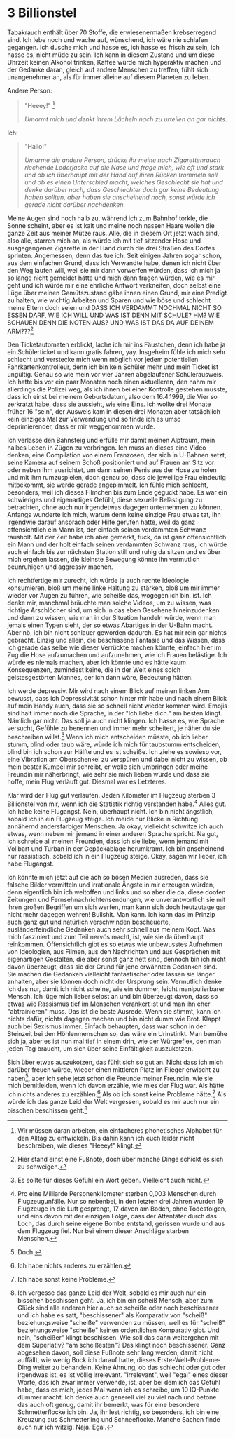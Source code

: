 # 3 Billionstel

Tabakrauch enthält über 70 Stoffe, die erwiesenermaßen krebserregend sind. Ich lebe noch und wache auf, wünschend, ich wäre nie schlafen gegangen. Ich dusche mich und hasse es, ich hasse es frisch zu sein, ich hasse es, nicht müde zu sein. Ich kann in diesem Zustand und um diese Uhrzeit keinen Alkohol trinken, Kaffee würde mich hyperaktiv machen und der Gedanke daran, gleich auf andere Menschen zu treffen, fühlt sich unangenehmer an, als für immer alleine auf diesem Planeten zu leben.

Andere Person:

> "Heeey!" [^1]
>
>*Umarmt mich und denkt ihrem Lächeln nach zu urteilen an gar nichts.*

Ich:

> "Hallo!"
>
>*Umarme die andere Person, drücke ihr meine nach Zigarettenrauch riechende Lederjacke auf die Nase und frage mich, wie oft und stark und ob ich überhaupt mit der Hand auf ihren Rücken trommeln soll und ob es einen Unterschied macht, welches Geschlecht sie hat und denke darüber nach, dass Geschlechter doch gar keine Bedeutung haben sollten, aber haben sie anscheinend noch, sonst würde ich gerade nicht darüber nachdenken.*

Meine Augen sind noch halb zu, während ich zum Bahnhof torkle, die Sonne scheint, aber es ist kalt und meine noch nassen Haare wollen die ganze Zeit aus meiner Mütze raus. Alle, die in diesem Ort jetzt wach sind, also alle, starren mich an, als würde ich mit tief sitzender Hose und ausgegangener Zigarette in der Hand durch die drei Straßen des Dorfes sprinten. Angemessen, denn das tue ich. Seit einigen Jahren sogar schon, aus dem einfachen Grund, dass ich Verwandte habe, denen ich nicht über den Weg laufen will, weil sie mir dann vorwerfen würden, dass ich mich ja so lange nicht gemeldet hätte und mich dann fragen würden, wie es mir geht und ich würde mir eine ehrliche Antwort verkneifen, doch selbst eine Lüge über meinen Gemütszustand gäbe ihnen einen Grund, mir eine Predigt zu halten, wie wichtig Arbeiten und Sparen und wie böse und schlecht meine Eltern doch seien und DASS ICH VERDAMMT NOCHMAL NICHT SO ESSEN DARF, WIE ICH WILL UND WAS IST DENN MIT SCHULE? HM? WIE SCHAUEN DENN DIE NOTEN AUS? UND WAS IST DAS DA AUF DEINEM ARM???[^2]

Den Ticketautomaten erblickt, lache ich mir ins Fäustchen, denn ich habe ja ein Schülerticket und kann gratis fahren, yay. Insgeheim fühle ich mich sehr schlecht und verstecke mich wenn möglich vor jedem potentiellen Fahrkartenkontrolleur, denn ich bin kein Schüler mehr und mein Ticket ist ungültig. Genau so wie mein vor vier Jahren abgelaufener Schülerausweis. Ich hatte bis vor ein paar Monaten noch einen aktuelleren, den nahm mir allerdings die Polizei weg, als ich ihnen bei einer Kontrolle gestehen musste, dass ich einst bei meinem Geburtsdatum, also dem 16.4.1999, die Vier so zerkratzt habe, dass sie aussieht, wie eine Eins. Ich wollte drei Monate früher 16 "sein", der Ausweis kam in diesen drei Monaten aber tatsächlich kein einziges Mal zur Verwendung und so finde ich es umso deprimierender, dass er mir weggenommen wurde.

Ich verlasse den Bahnsteig und erfülle mir damit meinen Alptraum, mein halbes Leben in Zügen zu verbringen. Ich muss an dieses eine Video denken, eine Compilation von einem Franzosen, der sich in U-Bahnen setzt, seine Kamera auf seinem Schoß positioniert und auf Frauen am Sitz vor oder neben ihm ausrichtet, um dann seinen Penis aus der Hose zu holen und mit ihm rumzuspielen, doch genau so, dass die jeweilige Frau eindeutig mitbekommt, sie werde gerade angepimmelt. Ich fühle mich schlecht, besonders, weil ich dieses Filmchen bis zum Ende geguckt habe. Es war ein schwieriges und eigenartiges Gefühl, diese sexuelle Belästigung zu betrachten, ohne auch nur irgendetwas dagegen unternehmen zu können. Anfangs wunderte ich mich, warum denn keine einzige Frau etwas tat, ihn irgendwie darauf ansprach oder Hilfe gerufen hatte, weil da ganz offensichtlich ein Mann ist, der einfach seinen verdammten Schwanz rausholt. Mit der Zeit habe ich aber gemerkt, fuck, da ist ganz offensichtlich ein Mann und der holt einfach seinen verdammten Schwanz raus, ich würde auch einfach bis zur nächsten Station still und ruhig da sitzen und es über mich ergehen lassen, die kleinste Bewegung könnte ihn vermutlich beunruhigen und aggressiv machen.

Ich rechtfertige mir zurecht, ich würde ja auch rechte Ideologie konsumieren, bloß um meine linke Haltung zu stärken, bloß um mir immer wieder vor Augen zu führen, wie scheiße das, wogegen ich bin, ist. Ich denke mir, manchmal bräuchte man solche Videos, um zu wissen, was richtige Arschlöcher sind, um sich in das eben Gesehene hineinzudenken und dann zu wissen, wie man in der Situation handeln würde, wenn man jemals einen Typen sieht, der so etwas Abartiges in der U-Bahn macht. Aber nö, ich bin nicht schlauer geworden dadurch. Es hat mir rein gar nichts gebracht. Einzig und allein, die beschissene Fantasie und das Wissen, dass ich gerade das selbe wie dieser Verrückte machen könnte, einfach hier im Zug die Hose aufzumachen und aufzunehmen, wie ich Frauen belästige. Ich würde es niemals machen, aber ich könnte und es hätte kaum Konsequenzen, zumindest keine, die in der Welt eines solch geistesgestörten Mannes, der ich dann wäre, Bedeutung hätten.

Ich werde depressiv. Mir wird nach einem Blick auf meinen linken Arm bewusst, dass ich Depressivität schon hinter mir habe und nach einem Blick auf mein Handy auch, dass sie so schnell nicht wieder kommen wird. Emojis sind halt immer noch die Sprache, in der "Ich liebe dich." am besten klingt. Nämlich gar nicht. Das soll ja auch nicht klingen. Ich hasse es, wie Sprache versucht, Gefühle zu benennen und immer mehr scheitert, je näher du sie beschreiben willst.[^3] Wenn ich mich entscheiden müsste, ob ich lieber stumm, blind oder taub wäre, würde ich mich für taubstumm entscheiden, blind bin ich schon zur Hälfte und es ist scheiße. Ich ziehe es sowieso vor, eine Vibration am Oberschenkel zu verspüren und dabei nicht zu wissen, ob mein bester Kumpel mir schreibt, er wolle sich umbringen oder meine Freundin mir näherbringt, wie sehr sie mich lieben würde und dass sie hoffe, mein Flug verläuft gut. Diesmal war es Letzteres.

Klar wird der Flug gut verlaufen. Jeden Kilometer im Flugzeug sterben 3 Billionstel von mir, wenn ich die Statistik richtig verstanden habe.[^4] Alles gut. Ich habe keine Flugangst. Nein, überhaupt nicht. Ich bin nicht ängstlich, sobald ich in ein Flugzeug steige. Ich meide nur Blicke in Richtung annähernd andersfarbiger Menschen. Ja okay, vielleicht schwitze ich auch etwas, wenn neben mir jemand in einer anderen Sprache spricht. Na gut, ich schreibe all meinen Freunden, dass ich sie liebe, wenn jemand mit Vollbart und Turban in der Gepäckablage herumkramt. Ich bin anscheinend nur rassistisch, sobald ich in ein Flugzeug steige. Okay, sagen wir lieber, ich habe Flugangst.

Ich könnte mich jetzt auf die ach so bösen Medien ausreden, dass sie falsche Bilder vermitteln und irrationale Ängste in mir erzeugen würden, denn eigentlich bin ich weltoffen und links und so aber die da, diese doofen Zeitungen und Fernsehnachrichtensendungen, wie unverantwortlich sie mit ihren großen Begriffen um sich werfen, man kann sich doch heutzutage gar nicht mehr dagegen wehren! Bullshit. Man kann. Ich kann das im Prinzip auch ganz gut und natürlich verschwinden bescheuerte, ausländerfeindliche Gedanken auch sehr schnell aus meinem Kopf. Was mich fasziniert und zum Teil nervös macht, ist, wie sie da überhaupt reinkommen. Offensichtlich gibt es so etwas wie unbewusstes Aufnehmen von Ideologien, aus Filmen, aus den Nachrichten und aus Gesprächen mit eigenartigen Gestalten, die aber sonst ganz nett sind, dennoch bin ich nicht davon überzeugt, dass sie der Grund für jene erwähnten Gedanken sind. Sie machen die Gedanken vielleicht fantastischer oder lassen sie länger anhalten, aber sie können doch nicht der Ursprung sein. Vermutlich denke ich das nur, damit ich nicht scheine, wie ein dummer, leicht manipulierbarer Mensch. Ich lüge mich lieber selbst an und bin überzeugt davon, dass so etwas wie Rassismus tief im Menschen verankert ist und man ihn eher "abtrainieren" muss. Das ist die beste Ausrede. Wenn sie stimmt, kann ich nichts dafür, nichts dagegen machen und bin nicht dumm wie Brot. Klappt auch bei Sexismus immer. Einfach behaupten, dass war schon in der Steinzeit bei den Höhlenmenschen so, das wäre ein Urinstinkt. Man bemühe sich ja, aber es ist nun mal tief in einem drin, wie der Würgreflex, den man jeden Tag braucht, um sich über seine Einfältigkeit auszukotzen.

Sich über etwas auszukotzen, das fühlt sich so gut an. Nicht dass ich mich darüber freuen würde, wieder einen mittleren Platz im Flieger erwischt zu haben[^5], aber ich sehe jetzt schon die Freunde meiner Freundin, wie sie mich bemitleiden, wenn ich davon erzähle, wie mies der Flug war. Als hätte ich nichts anderes zu erzählen.[^6] Als ob ich sonst keine Probleme hätte.[^7] Als würde ich das ganze Leid der Welt vergessen, sobald es mir auch nur ein bisschen beschissen geht.[^8]

[^1]: Wir müssen daran arbeiten, ein einfacheres phonetisches Alphabet für den Alltag zu entwickeln. Bis dahin kann ich euch leider nicht beschreiben, wie dieses "Heeey!" klingt.

[^2]: Hier stand einst eine Fußnote, doch über manche Dinge schickt es sich zu schweigen.

[^3]: Es sollte für dieses Gefühl ein Wort geben. Vielleicht auch nicht.

[^4]: Pro eine Milliarde Personenkilometer sterben 0,003 Menschen durch Flugzeugunfälle. Nur so nebenbei, in den letzten drei Jahren wurden 19 Flugzeuge in die Luft gesprengt, 17 davon am Boden, ohne Todesfolgen, und eins davon mit der einzigen Folge, dass der Attentäter durch das Loch, das durch seine eigene Bombe entstand, gerissen wurde und aus dem Flugzeug fiel. Nur bei einem dieser Anschläge starben Menschen.

[^5]: Doch.

[^6]: Ich habe nichts anderes zu erzählen.

[^7]: Ich habe sonst keine Probleme.

[^8]: Ich vergesse das ganze Leid der Welt, sobald es mir auch nur ein bisschen beschissen geht. Ja, ich bin ein scheiß Mensch, aber zum Glück sind alle anderen hier auch so scheiße oder noch beschissener und ich habe es satt, "beschissener" als Komparativ von "scheiß" beziehungsweise "scheiße" verwenden zu müssen, weil es für "scheiß" beziehungsweise "scheiße" keinen ordentlichen Komparativ gibt. Und nein, "scheißer" klingt beschissen. Wie soll das dann weitergehen mit dem Superlativ? "am scheißesten"? Das klingt noch beschissener. Ganz abgesehen davon, soll diese Fußnote sehr lang werden, damit nicht auffällt, wie wenig Bock ich darauf hatte, dieses Erste-Welt-Probleme-Ding weiter zu behandeln. Keine Ahnung, ob das schlecht oder gut oder irgendwas ist, es ist völlig irrelevant. "irrelevant", weil "egal" eines dieser Worte, das ich zwar immer verwende, ist, aber bei dem ich das Gefühl habe, dass es mich, jedes Mal wenn ich es schreibe, um 10 IQ-Punkte dümmer macht. Ich denke auch generell viel zu viel nach und betone das auch oft genug, damit ihr bemerkt, was für eine besondere Schmetterflocke ich bin. Ja, ihr lest richtig, so besonders, ich bin eine Kreuzung aus Schmetterling und Schneeflocke. Manche Sachen finde auch nur ich witzig. Naja. Egal.